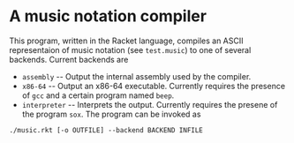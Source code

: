 # A music notation compiler
This program, written in the Racket language, compiles an ASCII representaion of music
notation (see `test.music`) to one of several backends. Current backends are
* `assembly`    -- Output the internal assembly used by the compiler.
* `x86-64`      -- Output an x86-64 executable. Currently requires the presence of `gcc` and a
                   certain program named `beep`.
* `interpreter` -- Interprets the output. Currently requires the presene of the program `sox`.
The program can be invoked as
```
./music.rkt [-o OUTFILE] --backend BACKEND INFILE
```
